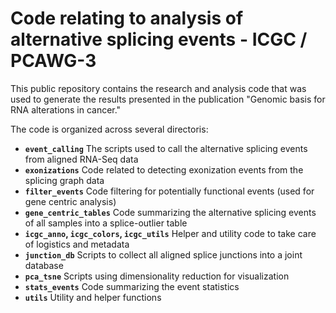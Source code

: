 # Code relating to analysis of alternative splicing events - ICGC / PCAWG-3
This public repository contains the research and analysis code that was used to generate the results
presented in the publication "Genomic basis for RNA alterations in cancer."

The code is organized across several directoris:

* **`event_calling`**
The scripts used to call the alternative splicing events from aligned RNA-Seq data
* **`exonizations`**
Code related to detecting exonization events from the splicing graph data
* **`filter_events`**
Code filtering for potentially functional events (used for gene centric analysis)
* **`gene_centric_tables`** 
Code summarizing the alternative splicing events of all samples into a splice-outlier table
* **`icgc_anno`, `icgc_colors`, `icgc_utils`**
Helper and utility code to take care of logistics and metadata
* **`junction_db`**
Scripts to collect all aligned splice junctions into a joint database
* **`pca_tsne`**
Scripts using dimensionality reduction for visualization
* **`stats_events`**
Code summarizing the event statistics
* **`utils`**
Utility and helper functions
